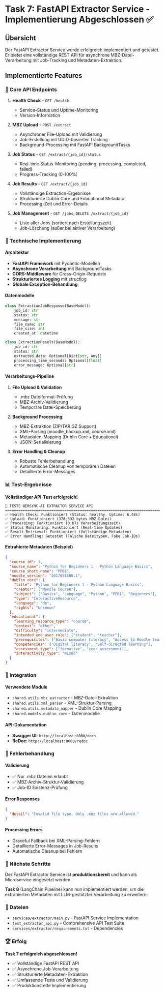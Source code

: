 # Task 7: FastAPI Extractor Service - Implementierung Abgeschlossen ✅

## Übersicht

Der FastAPI Extractor Service wurde erfolgreich implementiert und getestet. Er bietet eine vollständige REST API für asynchrone MBZ-Datei-Verarbeitung mit Job-Tracking und Metadaten-Extraktion.

## Implementierte Features

### 🚀 Core API Endpoints

1. **Health Check** - `GET /health`
   - Service-Status und Uptime-Monitoring
   - Version-Information

2. **MBZ Upload** - `POST /extract`
   - Asynchroner File-Upload mit Validierung
   - Job-Erstellung mit UUID-basierter Tracking
   - Background-Processing mit FastAPI BackgroundTasks

3. **Job Status** - `GET /extract/{job_id}/status`
   - Real-time Status-Monitoring (pending, processing, completed, failed)
   - Progress-Tracking (0-100%)

4. **Job Results** - `GET /extract/{job_id}`
   - Vollständige Extraction-Ergebnisse
   - Strukturierte Dublin Core und Educational Metadata
   - Processing-Zeit und Error-Details

5. **Job Management** - `GET /jobs`, `DELETE /extract/{job_id}`
   - Liste aller Jobs (sortiert nach Erstellungszeit)
   - Job-Löschung (außer bei aktiver Verarbeitung)

### 🔧 Technische Implementierung

#### Architektur
- **FastAPI Framework** mit Pydantic-Modellen
- **Asynchrone Verarbeitung** mit BackgroundTasks
- **CORS-Middleware** für Cross-Origin-Requests
- **Strukturiertes Logging** mit structlog
- **Globale Exception-Behandlung**

#### Datenmodelle
```python
class ExtractionJobResponse(BaseModel):
    job_id: str
    status: str
    message: str
    file_name: str
    file_size: int
    created_at: datetime

class ExtractionResult(BaseModel):
    job_id: str
    status: str
    extracted_data: Optional[Dict[str, Any]]
    processing_time_seconds: Optional[float]
    error_message: Optional[str]
```

#### Verarbeitungs-Pipeline
1. **File Upload & Validation**
   - .mbz Dateiformat-Prüfung
   - MBZ-Archiv-Validierung
   - Temporäre Datei-Speicherung

2. **Background Processing**
   - MBZ-Extraktion (ZIP/TAR.GZ Support)
   - XML-Parsing (moodle_backup.xml, course.xml)
   - Metadaten-Mapping (Dublin Core + Educational)
   - JSON-Serialisierung

3. **Error Handling & Cleanup**
   - Robuste Fehlerbehandlung
   - Automatische Cleanup von temporären Dateien
   - Detaillierte Error-Messages

### 📊 Test-Ergebnisse

**Vollständiger API-Test erfolgreich!**

```
🧪 TESTE OERSYNC-AI EXTRACTOR SERVICE API
================================================================================
✅ Health Check: Funktioniert (Status: healthy, Uptime: 6.48s)
✅ Upload: Funktioniert (378,332 bytes MBZ-Datei)
✅ Processing: Funktioniert (0.07s Verarbeitungszeit)
✅ Status Monitoring: Funktioniert (Real-time Updates)
✅ Result Retrieval: Funktioniert (Vollständige Metadaten)
✅ Error Handling: Getestet (Falsche Dateitypen, Fake Job-IDs)
```

#### Extrahierte Metadaten (Beispiel)
```json
{
  "course_id": 3,
  "course_name": "Python for Beginners 1 - Python Language Basics",
  "course_short_name": "PFB1",
  "moodle_version": "2017051500.1",
  "dublin_core": {
    "title": "Python for Beginners 1 - Python Language Basics",
    "creator": ["Moodle Course"],
    "subject": ["Basics", "Language", "Python", "PFB1", "Beginners"],
    "type": "InteractiveResource",
    "language": "de",
    "rights": "Unknown"
  },
  "educational": {
    "learning_resource_type": "course",
    "context": "other",
    "difficulty": "intermediate",
    "intended_end_user_role": ["student", "teacher"],
    "prerequisites": ["Basic computer literacy", "Access to Moodle learning management system"],
    "competencies": ["Digital literacy", "Self-directed learning"],
    "assessment_type": ["formative", "peer assessment"],
    "interactivity_type": "mixed"
  }
}
```

### 🔗 Integration

#### Verwendete Module
- `shared.utils.mbz_extractor` - MBZ-Datei-Extraktion
- `shared.utils.xml_parser` - XML-Struktur-Parsing
- `shared.utils.metadata_mapper` - Dublin Core Mapping
- `shared.models.dublin_core` - Datenmodelle

#### API-Dokumentation
- **Swagger UI**: `http://localhost:8000/docs`
- **ReDoc**: `http://localhost:8000/redoc`

### 🚨 Fehlerbehandlung

#### Validierung
- ✅ Nur .mbz Dateien erlaubt
- ✅ MBZ-Archiv-Struktur-Validierung
- ✅ Job-ID Existenz-Prüfung

#### Error Responses
```json
{
  "detail": "Invalid file type. Only .mbz files are allowed."
}
```

#### Processing Errors
- Graceful Fallback bei XML-Parsing-Fehlern
- Detaillierte Error-Messages in Job-Results
- Automatische Cleanup bei Fehlern

### 🎯 Nächste Schritte

Der FastAPI Extractor Service ist **produktionsbereit** und kann als Microservice eingesetzt werden. 

**Task 8** (LangChain Pipeline) kann nun implementiert werden, um die extrahierten Metadaten mit LLM-gestützter Verarbeitung zu erweitern.

### 📁 Dateien

- `services/extractor/main.py` - FastAPI Service Implementation
- `test_extractor_api.py` - Comprehensive API Test Suite
- `services/extractor/requirements.txt` - Dependencies

### 🏆 Erfolg

**Task 7 erfolgreich abgeschlossen!** 
- ✅ Vollständige FastAPI REST API
- ✅ Asynchrone Job-Verarbeitung
- ✅ Strukturierte Metadaten-Extraktion
- ✅ Umfassende Tests und Validierung
- ✅ Produktionsreife Implementierung 